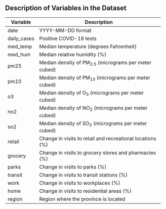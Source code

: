 




## Description of Variables in the Dataset
| Variable    | Description                                                                                                 |
|-------------|-------------------------------------------------------------------------------------------------------------|
| date        | YYYY-MM-DD format                                                                                           |
| daily_cases | Positive COVID-19 tests                                                                                     |
| med_temp    | Median temperature (degrees Fahrenheit)                                                                     |
| med_hum     | Median relative humidity (%)                                                                                |
| pm25        | Median density of PM<sub>2.5</sub> (micrograms per meter cubed)                                             |
| pm10        | Median density of PM<sub>10</sub> (micrograms per meter cubed)                                              |
| o3          | Median density of O<sub>3</sub> (micrograms per meter cubed)                                                |
| no2         | Median density of NO<sub>2</sub> (micrograms per meter cubed)                                               |
| so2         | Median density of SO<sub>2</sub> (micrograms per meter cubed)                                               |
| retail      | Change in visits to retail and recreational locations (%)                                                   |
| grocery     | Change in visits to grocery stores and pharmacies (%)                                                       |
| parks       | Change in visits to parks (%)                                                                               |
| transit     | Change in visits to transit stations (%)                                                                    |
| work        | Change in visits to workplaces (%)                                                                          |
| home        | Change in visits to residential areas (%)                                                                   |
| region      | Region where the province is located                                                                        |
